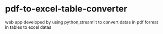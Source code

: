 # pdf-to-excel-table-converter
web app developed by using python,streamlit to convert datas in pdf format in tables to excel datas
